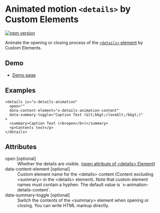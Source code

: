 # Animated motion `<details>` by Custom Elements

[![npm version](https://badge.fury.io/js/%40saekitominaga%2Fcustomelements-details-animation.svg)](https://badge.fury.io/js/%40saekitominaga%2Fcustomelements-details-animation)

Animate the opening or closing process of the [`<details>` element](https://html.spec.whatwg.org/multipage/interactive-elements.html#the-details-element) by Custom Elements.

## Demo

- [Demo page](https://saekitominaga.github.io/customelements-details-animation/demo.html)

## Examples

```
<details is="x-details-animation"
  open=""
  data-content-element="x-details-animation-content"
  data-summary-toggle="Caption Text (&lt;b&gt;close&lt;/b&gt;)"
>
  <summary>Caption Text (<b>open</b>)</summary>
  <p>Contents text</p>
</details>
```

## Attributes

<dl>
<dt>open [optional]</dt>
<dd>Whether the details are visible. (<a href="https://html.spec.whatwg.org/multipage/interactive-elements.html#attr-details-open">open attribute of &lt;details&gt; Element</a>)</dd>
<dt>data-content-element [optional]</dt>
<dd>Custom element name for the &lt;details&gt; content (Content excluding &lt;summary&gt; in the &lt;details&gt; element). Note that custom element names must contain a hyphen. The default value is `x-animation-details-content`.</dd>
<dt>data-summary-toggle [optional]</dt>
<dd>Switch the contents of the &lt;summary&gt; element when opening or closing. You can write HTML markup directly.</dd>
</dl>
